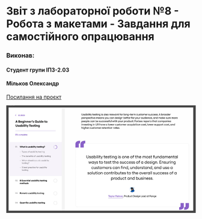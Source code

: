 # Звіт з лабораторної роботи №8 - Робота з макетами - Завдання для самостійного опрацювання

### Виконав:
#### Студент групи ІПЗ-2.03
#### Мільков Олександр

[Посилання на проєкт](https://www.figma.com/design/EmY29LExeBtgtgsyuoMWTX/%D0%BF%D1%80%D0%B0%D0%BA%D1%82%D0%B8%D1%87%D0%BD%D1%96?node-id=51-3)

![картинка завдання](images/screen.jpg)
